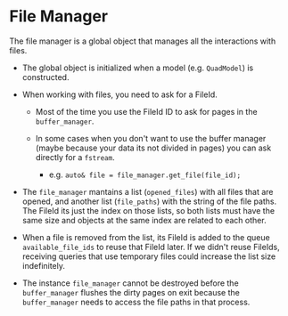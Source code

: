 # File Manager
The file manager is a global object that manages all the interactions with files.

- The global object is initialized when a model (e.g. `QuadModel`) is constructed.

- When working with files, you need to ask for a FileId.

    - Most of the time you use the FileId ID to ask for pages in the `buffer_manager`.

    - In some cases when you don't want to use the buffer manager (maybe because your data its not divided in pages) you can ask directly for a `fstream`.
        - e.g. `auto& file = file_manager.get_file(file_id);`

- The `file_manager` mantains a list (`opened_files`) with all files that are opened, and another list (`file_paths`) with the string of the file paths. The FileId its just the index on those lists, so both lists must have the same size and objects at the same index are related to each other.

- When a file is removed from the list, its FileId is added to the queue `available_file_ids` to reuse that FileId later. If we didn't reuse FileIds, receiving queries that use temporary files could increase the list size indefinitely.

- The instance `file_manager` cannot be destroyed before the `buffer_manager` flushes the dirty pages on exit because the `buffer_manager` needs to access the file paths in that process.
